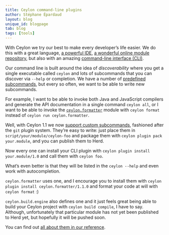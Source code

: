 ```yaml
---
title: Ceylon command-line plugins
author: Stéphane Épardaud
layout: blog
unique_id: blogpage
tab: blog
tags: [tools]
---
```


With Ceylon we try our best to make every developer’s life easier. We do this with a great
language, [a powerful IDE](/documentation/1.1/ide/), 
[a wonderful online module repository](/documentation/1.1/reference/repository/modules.ceylon-lang.org/),
but also with an amazing [command-line interface (CLI)](/documentation/1.1/reference/tool/ceylon/).

Our command line is built around the idea of _discoverability_ where you get a single executable called
`ceylon` and lots of subcommands that you can discover via `--help` or completion. We have a number
of [predefined subcommands](/documentation/current/reference/tool/ceylon/subcommands/index.html), but
every so often, we want to be able to write new subcommands.

For example, I want to be able to invoke both Java and JavaScript compilers and generate the API documentation
in a single command `ceylon all`, or I want to be able to invoke the 
[`ceylon.formatter`](https://herd.ceylon-lang.org/modules/ceylon.formatter) module with
`ceylon format` instead of `ceylon run ceylon.formatter`.

Well, with Ceylon 1.1 we now [support custom subcommands](/documentation/1.1/reference/tool/plugin/), 
fashioned after the `git` plugin system. They’re easy to write: just place them in `script/your/module/ceylon-foo` 
and package them with `ceylon plugin pack your.module`, and you can publish them to Herd.

Now every one can install your CLI plugin with `ceylon plugin install your.module/1.0` and call them with
`ceylon foo`.

What’s even better is that they will be listed in the `ceylon --help` and even work with autocompletion.

`ceylon.formatter` uses one, and I encourage you to install them with `ceylon plugin install ceylon.formatter/1.1.0`
and format your code at will with `ceylon format` :)

`ceylon.build.engine` also defines one and it just feels great being able to build your Ceylon project with
`ceylon build compile`, I have to say. Although, unfortunately that particular module has not yet been
published to Herd yet, but hopefully it will be pushed soon.

You can find out [all about them in our reference](/documentation/1.1/reference/tool/plugin/).